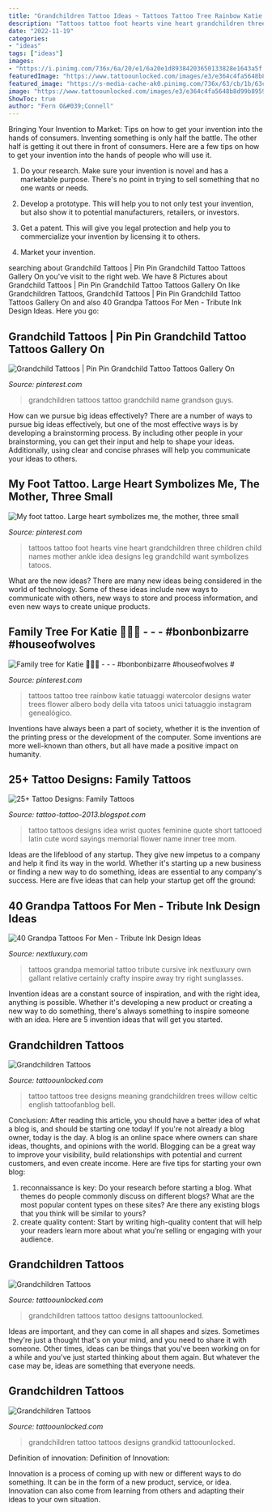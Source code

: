 ```yaml
---
title: "Grandchildren Tattoo Ideas ~ Tattoos Tattoo Tree Rainbow Katie Tatuaggi Watercolor Designs Water Trees Flower Albero Body Della Vita Tatoos Unici Tatuaggio Instagram Genealógico"
description: "Tattoos tattoo foot hearts vine heart grandchildren three children child names mother ankle idea designs leg grandchild want symbolizes tatoos"
date: "2022-11-19"
categories:
- "ideas"
tags: ["ideas"]
images:
- "https://i.pinimg.com/736x/6a/20/e1/6a20e1d89384203650133828e1643a5f.jpg"
featuredImage: "https://www.tattoounlocked.com/images/e3/e364c4fa5648b8d99b8959479a60dc59.jpeg"
featured_image: "https://s-media-cache-ak0.pinimg.com/736x/63/cb/1b/63cb1ba8fea9afd68b8e0935ccff7119.jpg"
image: "https://www.tattoounlocked.com/images/e3/e364c4fa5648b8d99b8959479a60dc59.jpeg"
ShowToc: true
author: "Fern O&#039;Connell"
---
```



Bringing Your Invention to Market: Tips on how to get your invention into the hands of consumers.
Inventing something is only half the battle. The other half is getting it out there in front of consumers. Here are a few tips on how to get your invention into the hands of people who will use it.
1. Do your research. Make sure your invention is novel and has a marketable purpose. There's no point in trying to sell something that no one wants or needs.

2. Develop a prototype. This will help you to not only test your invention, but also show it to potential manufacturers, retailers, or investors.

3. Get a patent. This will give you legal protection and help you to commercialize your invention by licensing it to others.

4. Market your invention.

	

		
searching about Grandchild Tattoos | Pin Pin Grandchild Tattoo Tattoos Gallery On you've visit to the right web. We have 8 Pictures about Grandchild Tattoos | Pin Pin Grandchild Tattoo Tattoos Gallery On like Grandchildren Tattoos, Grandchild Tattoos | Pin Pin Grandchild Tattoo Tattoos Gallery On and also 40 Grandpa Tattoos For Men - Tribute Ink Design Ideas. Here you go:
		
    
## Grandchild Tattoos | Pin Pin Grandchild Tattoo Tattoos Gallery On

<img loading=lazy src="https://s-media-cache-ak0.pinimg.com/736x/63/cb/1b/63cb1ba8fea9afd68b8e0935ccff7119.jpg" onerror="this.onerror=null;this.src='https://tse3.mm.bing.net/th?id=OIP.14xFpkFrtwPbBFMoDPa2rwHaHa&amp;pid=15.1';" alt="Grandchild Tattoos | Pin Pin Grandchild Tattoo Tattoos Gallery On">

_Source: pinterest.com_

>grandchildren tattoos tattoo grandchild name grandson guys. 

	

How can we pursue big ideas effectively?
There are a number of ways to pursue big ideas effectively, but one of the most effective ways is by developing a brainstorming process. By including other people in your brainstorming, you can get their input and help to shape your ideas. Additionally, using clear and concise phrases will help you communicate your ideas to others.

    
## My Foot Tattoo. Large Heart Symbolizes Me, The Mother, Three Small

<img loading=lazy src="https://i.pinimg.com/736x/8b/00/ac/8b00ac5b34e42ff0ad47c2d7d9db1479.jpg" onerror="this.onerror=null;this.src='https://tse2.mm.bing.net/th?id=OIP.SEpmP42faqzN_CJrewv9fgHaJ4&amp;pid=15.1';" alt="My foot tattoo. Large heart symbolizes me, the mother, three small">

_Source: pinterest.com_

>tattoos tattoo foot hearts vine heart grandchildren three children child names mother ankle idea designs leg grandchild want symbolizes tatoos. 

	

What are the new ideas?
There are many new ideas being considered in the world of technology. Some of these ideas include new ways to communicate with others, new ways to store and process information, and even new ways to create unique products.

    
## Family Tree For Katie 🌈💖🌳 - - - #bonbonbizarre #houseofwolves #

<img loading=lazy src="https://i.pinimg.com/736x/6a/20/e1/6a20e1d89384203650133828e1643a5f.jpg" onerror="this.onerror=null;this.src='https://tse3.mm.bing.net/th?id=OIP.slroT_rdjhRPg4-PEwd7jQHaJQ&amp;pid=15.1';" alt="Family tree for Katie 🌈💖🌳 - - - #bonbonbizarre #houseofwolves #">

_Source: pinterest.com_

>tattoos tattoo tree rainbow katie tatuaggi watercolor designs water trees flower albero body della vita tatoos unici tatuaggio instagram genealógico. 

	

Inventions have always been a part of society, whether it is the invention of the printing press or the development of the computer. Some inventions are more well-known than others, but all have made a positive impact on humanity.

    
## 25+ Tattoo Designs: Family Tattoos

<img loading=lazy src="http://3.bp.blogspot.com/-fGMRhk9yhmI/UP2TxMM1RkI/AAAAAAAABLY/0gmgdUMso84/s1600/family_tattoo_2.jpg" onerror="this.onerror=null;this.src='https://tse2.mm.bing.net/th?id=OIP.MMRY481WH6Kf6XzmLtpPhAHaFj&amp;pid=15.1';" alt="25+ Tattoo Designs: Family Tattoos">

_Source: tattoo-tattoo-2013.blogspot.com_

>tattoo tattoos designs idea wrist quotes feminine quote short tattooed latin cute word sayings memorial flower name inner tree mom. 

	

Ideas are the lifeblood of any startup. They give new impetus to a company and help it find its way in the world. Whether it's starting up a new business or finding a new way to do something, ideas are essential to any company's success. Here are five ideas that can help your startup get off the ground: 

    
## 40 Grandpa Tattoos For Men - Tribute Ink Design Ideas

<img loading=lazy src="http://nextluxury.com/wp-content/uploads/cursive-grandpa-word-with-sunglasses-male-memorial-tattoos.jpg" onerror="this.onerror=null;this.src='https://tse1.mm.bing.net/th?id=OIP.J_cM2vul4MgHpQ7rvF2JWwHaIp&amp;pid=15.1';" alt="40 Grandpa Tattoos For Men - Tribute Ink Design Ideas">

_Source: nextluxury.com_

>tattoos grandpa memorial tattoo tribute cursive ink nextluxury own gallant relative certainly crafty inspire away try right sunglasses. 

	

Invention ideas are a constant source of inspiration, and with the right idea, anything is possible. Whether it's developing a new product or creating a new way to do something, there's always something to inspire someone with an idea. Here are 5 invention ideas that will get you started.

    
## Grandchildren Tattoos

<img loading=lazy src="https://www.tattoounlocked.com/images/e3/e364c4fa5648b8d99b8959479a60dc59.jpeg" onerror="this.onerror=null;this.src='https://tse1.mm.bing.net/th?id=OIP.70qu2BQcmwnIrXJpM_RXmgHaJ4&amp;pid=15.1';" alt="Grandchildren Tattoos">

_Source: tattoounlocked.com_

>tattoo tattoos tree designs meaning grandchildren trees willow celtic english tattoofanblog bell. 

	

Conclusion: After reading this article, you should have a better idea of what a blog is, and should be starting one today!
If you're not already a blog owner, today is the day. A blog is an online space where owners can share ideas, thoughts, and opinions with the world. Blogging can be a great way to improve your visibility, build relationships with potential and current customers, and even create income. Here are five tips for starting your own blog: 
1. reconnaissance is key: Do your research before starting a blog. What themes do people commonly discuss on different blogs? What are the most popular content types on these sites? Are there any existing blogs that you think will be similar to yours? 
2. create quality content: Start by writing high-quality content that will help your readers learn more about what you’re selling or engaging with your audience.

    
## Grandchildren Tattoos

<img loading=lazy src="https://www.tattoounlocked.com/images/ca/ca3cff4a7871404d27986b736da75aef.jpeg" onerror="this.onerror=null;this.src='https://tse4.mm.bing.net/th?id=OIP.Fwlmo8-NIheATj3_JTJ3_AHaFL&amp;pid=15.1';" alt="Grandchildren Tattoos">

_Source: tattoounlocked.com_

>grandchildren tattoos tattoo designs tattoounlocked. 

	

Ideas are important, and they can come in all shapes and sizes. Sometimes they're just a thought that's on your mind, and you need to share it with someone. Other times, ideas can be things that you've been working on for a while and you've just started thinking about them again. But whatever the case may be, ideas are something that everyone needs.

    
## Grandchildren Tattoos

<img loading=lazy src="https://www.tattoounlocked.com/images/ac/ac534d1dd8d38a404c775e0f2f941836.jpeg" onerror="this.onerror=null;this.src='https://tse1.mm.bing.net/th?id=OIP.ibt6MQiZcZZaDR35EHYfCwDIEs&amp;pid=15.1';" alt="Grandchildren Tattoos">

_Source: tattoounlocked.com_

>grandchildren tattoo tattoos designs grandkid tattoounlocked. 

	

Definition of innovation:
Definition of Innovation: 

Innovation is a process of coming up with new or different ways to do something. It can be in the form of a new product, service, or idea. Innovation can also come from learning from others and adapting their ideas to your own situation.


